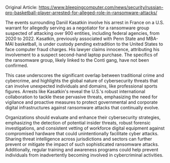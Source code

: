 Original Article: https://www.bleepingcomputer.com/news/security/russian-pro-basketball-player-arrested-for-alleged-role-in-ransomware-attacks/

The events surrounding Daniil Kasatkin involve his arrest in France on a U.S. warrant for allegedly serving as a negotiator for a ransomware group suspected of attacking over 900 entities, including federal agencies, from 2020 to 2022. Kasatkin, previously associated with Penn State and MBA-MAI basketball, is under custody pending extradition to the United States to face computer fraud charges. His lawyer claims innocence, attributing his involvement to a suspect second-hand laptop purchase. The specifics of the ransomware group, likely linked to the Conti gang, have not been confirmed.

This case underscores the significant overlap between traditional crime and cybercrime, and highlights the global nature of cybersecurity threats that can involve unexpected individuals and domains, like professional sports figures. Arrests like Kasatkin's reveal the U.S.'s robust international collaboration to tackle these pervasive threats, emphasizing the need for vigilance and proactive measures to protect governmental and corporate digital infrastructures against ransomware attacks that continually evolve.

Organizations should evaluate and enhance their cybersecurity strategies, emphasizing the detection of potential insider threats, robust forensic investigations, and consistent vetting of workforce digital equipment against compromised hardware that could unintentionally facilitate cyber attacks. Sharing threat intelligence across jurisdictions and sectors can further prevent or mitigate the impact of such sophisticated ransomware attacks. Additionally, regular training and awareness programs could help prevent individuals from inadvertently becoming involved in cybercriminal activities.